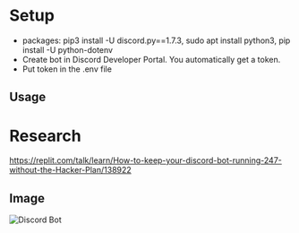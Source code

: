 # Setup
- packages: pip3 install -U discord.py==1.7.3, sudo apt install python3, pip install -U python-dotenv
- Create bot in Discord Developer Portal. You automatically get a token.
- Put token in the .env file
## Usage
# Research
https://replit.com/talk/learn/How-to-keep-your-discord-bot-running-247-without-the-Hacker-Plan/138922

## Image
![Discord Bot](C:\Users\david\Desktop\DiscordBot.PNG)

